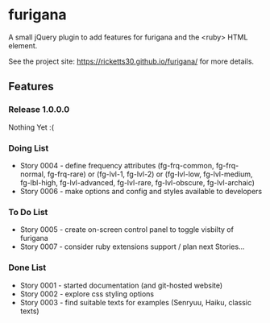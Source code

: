# furigana

A small jQuery plugin to add features for furigana and the &lt;ruby&gt; HTML element.

See the project site: https://ricketts30.github.io/furigana/ for more details. 

## Features

### Release 1.0.0.0

Nothing Yet :(

### Doing List

* Story 0004 - define frequency attributes (fg-frq-common, fg-frq-normal, fg-frq-rare) or (fg-lvl-1, fg-lvl-2) or (fg-lvl-low, fg-lvl-medium, fg-lbl-high, fg-lvl-advanced, fg-lvl-rare, fg-lvl-obscure, fg-lvl-archaic) 
* Story 0006 - make options and config and styles available to developers

### To Do List

* Story 0005 - create on-screen control panel to toggle visbilty of furigana
* Story 0007 - consider ruby extensions support / plan next Stories...

### Done List

* Story 0001 - started documentation (and git-hosted website)
* Story 0002 - explore css styling options
* Story 0003 - find suitable texts for examples (Senryuu, Haiku, classic texts)



